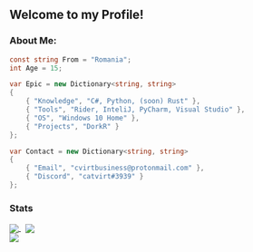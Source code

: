 ## Welcome to my Profile!
### About Me:
```csharp
const string From = "Romania";
int Age = 15;

var Epic = new Dictionary<string, string>
{
    { "Knowledge", "C#, Python, (soon) Rust" },
    { "Tools", "Rider, InteliJ, PyCharm, Visual Studio" },
    { "OS", "Windows 10 Home" },
    { "Projects", "DorkR" }
};

var Contact = new Dictionary<string, string>
{
    { "Email", "cvirtbusiness@protonmail.com" },
    { "Discord", "catvirt#3939" }
};
```
### Stats
<a href="https://github.com/catvirt/catvirt">
  <img align="center" src="https://github-readme-stats.vercel.app/api?username=catvirt&theme=onedark&layout=compact"/>
</a>
&nbsp;
<a href="https://github.com/catvirt/catvirt">
    <img align="center" src="https://github-readme-stats.vercel.app/api/top-langs/?username=catvirt&theme=onedark&layout=default"/>
</a>
<br>
<a href="https://github.com/catvirt/catvirt">
    <img align="center" src="https://komarev.com/ghpvc/?username=catvirt&color=DF6D74&style=plastic&label=Profile Views"/>
</a>
